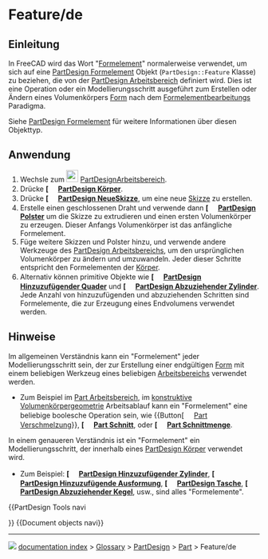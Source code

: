 # Feature/de
## Einleitung

In FreeCAD wird das Wort \"[Formelement](Feature/de.md)\" normalerweise verwendet, um sich auf eine [PartDesign Formelement](PartDesign_Feature/de.md) Objekt (`PartDesign::Feature` Klasse) zu beziehen, die von der [PartDesign Arbeitsbereich](PartDesign_Workbench/de.md) definiert wird. Dies ist eine Operation oder ein Modellierungsschritt ausgeführt zum Erstellen oder Ändern eines Volumenkörpers [Form](Shape/de.md) nach dem [Formelementbearbeitungs](feature_editing/de.md) Paradigma.

Siehe [PartDesign Formelement](PartDesign_Feature/de.md) für weitere Informationen über diesen Objekttyp.

## Anwendung

1.  Wechsle zum <img alt="" src=images/Workbench_PartDesign.svg  style="width:24px;"> [PartDesignArbeitsbereich](PartDesign_Workbench/de.md).
2.  Drücke **[<img src=images/PartDesign_Body.svg style="width:16px"> [PartDesign Körper](PartDesign_Body/de.md)**.
3.  Drücke **[<img src=images/PartDesign_NewSketch.svg style="width:16px"> [PartDesign NeueSkizze](PartDesign_NewSketch.md)**, um eine neue [Skizze](Sketch/de.md) zu erstellen.
4.  Erstelle einen geschlossenen Draht und verwende dann **[<img src=images/PartDesign_Pad.svg style="width:16px"> [PartDesign Polster](PartDesign_Pad/de.md)** um die Skizze zu extrudieren und einen ersten Volumenkörper zu erzeugen. Dieser Anfangs Volumenkörper ist das anfängliche Formelement.
5.  Füge weitere Skizzen und Polster hinzu, und verwende andere Werkzeuge des [PartDesign Arbeitsbereichs](PartDesign_Workbench/de.md), um den ursprünglichen Volumenkörper zu ändern und umzuwandeln. Jeder dieser Schritte entspricht den Formelementen der [Körper](Body/de.md).
6.  Alternativ können primitive Objekte wie **[<img src=images/PartDesign_AdditiveBox.svg style="width:16px"> [PartDesign Hinzuzufügender Quader](PartDesign_AdditiveBox/de.md)** und **[<img src=images/PartDesign_SubtractiveCylinder.svg style="width:16px"> [PartDesign Abzuziehender Zylinder](PartDesign_SubtractiveCylinder/de.md)**. Jede Anzahl von hinzuzufügenden und abzuziehenden Schritten sind Formelemente, die zur Erzeugung eines Endvolumens verwendet werden.

## Hinweise

Im allgemeinen Verständnis kann ein \"Formelement\" jeder Modellierungsschritt sein, der zur Erstellung einer endgültigen [Form](Shape/de.md) mit einem beliebigen Werkzeug eines beliebigen [Arbeitsbereichs](Workbenches/de.md) verwendet werden.

-   Zum Beispiel im [Part Arbeitsbereich](Part_Workbench/de.md), im [konstruktive Volumenkörpergeometrie](constructive_solid_geometry/de.md) Arbeitsablauf kann ein \"Formelement\" eine beliebige boolesche Operation sein, wie {{Button[<img src=images/Part_Fuse.svg style="width:16px"> [Part Verschmelzung](Part_Fuse/de.md)}}, **[<img src=images/Part_Cut.svg style="width:16px"> [Part Schnitt](Part_Cut.md)**, oder **[<img src=images/Part_Common.svg style="width:16px"> [Part Schnittmenge](Part_Common/de.md)**.

In einem genaueren Verständnis ist ein \"Formelement\" ein Modellierungsschritt, der innerhalb eines [PartDesign Körper](PartDesign_Body/de.md) verwendet wird.

-   Zum Beispiel: **[<img src=images/PartDesign_AdditiveCylinder.svg style="width:16px"> [PartDesign Hinzuzufügender Zylinder](PartDesign_AdditiveCylinder/de.md)**, **[<img src=images/PartDesign_AdditiveLoft.svg style="width:16px"> [PartDesign Hinzuzufügende Ausformung](PartDesign_AdditiveLoft/de.md)**, **[<img src=images/PartDesign_Pocket.svg style="width:16px"> [PartDesign Tasche](PartDesign_Pocket/de.md)**, **[<img src=images/PartDesign_SubtractiveCone.svg style="width:16px"> [PartDesign Abzuziehender Kegel](PartDesign_SubtractiveCone.md)**, usw., sind alles \"Formelemente\".


{{PartDesign Tools navi

}}  {{Document objects navi}}



---
![](images/Right_arrow.png) [documentation index](../README.md) > [Glossary](Category_Glossary.md) > [PartDesign](Category_PartDesign.md) > [Part](Category_Part.md) > Feature/de
